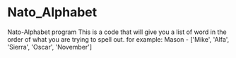 # Nato_Alphabet
Nato-Alphabet program
This is a code that will give you a list of word in the order of what you are trying to spell out.
for example: Mason - ['Mike', 'Alfa', 'Sierra', 'Oscar', 'November']
